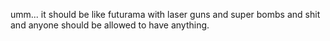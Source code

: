 umm... it should be like futurama with laser guns and super bombs and shit and anyone should be allowed to have anything.
